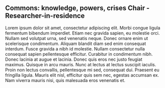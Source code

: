 ## Commons: knowledge, powers, crises Chair - Researcher-in-residence

Lorem ipsum dolor sit amet, consectetur adipiscing elit. Morbi congue ligula fermentum bibendum imperdiet. Etiam nec
gravida sapien, eu molestie orci. Nullam sed volutpat urna, sed venenatis neque. Donec ornare enim ut scelerisque
condimentum. Aliquam blandit diam sed enim consequat interdum. Fusce gravida a nibh id molestie. Nullam consectetur
nulla consequat sapien pellentesque efficitur. Curabitur in condimentum nibh. Donec lacinia at augue et lacinia. Donec
quis eros nec justo feugiat maximus. Quisque in arcu mauris. Nunc at lectus at lectus suscipit iaculis. Proin non lectus
convallis, pellentesque mi sed, consequat dui. Praesent eu fringilla ligula. Mauris elit nisl, efficitur quis sem nec,
egestas accumsan ex. Nam viverra mauris nisi, quis malesuada eros venenatis et. 
